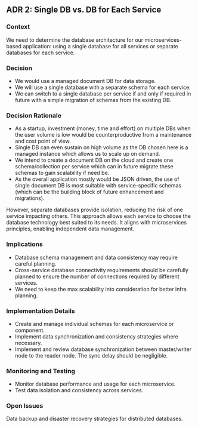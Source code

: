 ## ADR 2: Single DB vs. DB for Each Service

### Context
We need to determine the database architecture for our microservices-based application: using a single database for all services or separate databases for each service.

### Decision

+ We would use a managed document DB for data storage.
+ We will use a single database with a separate schema for each service.
+ We can switch to a single database per service if and only if required in future with a simple migration of schemas from the existing DB. 

### Decision Rationale

+ As a startup, investment (money, time and effort) on multiple DBs when the user volume is low would be counterproductive from a maintenance and cost point of view. 
+ Single DB can even sustain on high volume as the DB chosen here is a managed instance which allows us to scale up on demand.
+ We intend to create a document DB on the cloud and create one schema/collection per service which can in future migrate these schemas to gain scalability if need be.
+ As the overall application mostly would be JSON driven, the use of single document DB is most suitable with service-specific schemas (which can be the building block of future enhancement and migrations).

However, separate databases provide isolation, reducing the risk of one service impacting others. This approach allows each service to choose the database technology best suited to its needs. It aligns with microservices principles, enabling independent data management.

### Implications

+ Database schema management and data consistency may require careful planning.
+ Cross-service database connectivity requirements should be carefully planned to ensure the number of connections required by different services.
+ We need to keep the max scalability into consideration for better infra planning.

### Implementation Details

+ Create and manage individual schemas for each microservice or component.
+ Implement data synchronization and consistency strategies where necessary.
+ Implement and review database synchronization between master/writer node to the reader node. The sync delay should be negligible.

### Monitoring and Testing

+ Monitor database performance and usage for each microservice.
+ Test data isolation and consistency across services.

### Open Issues

Data backup and disaster recovery strategies for distributed databases.
